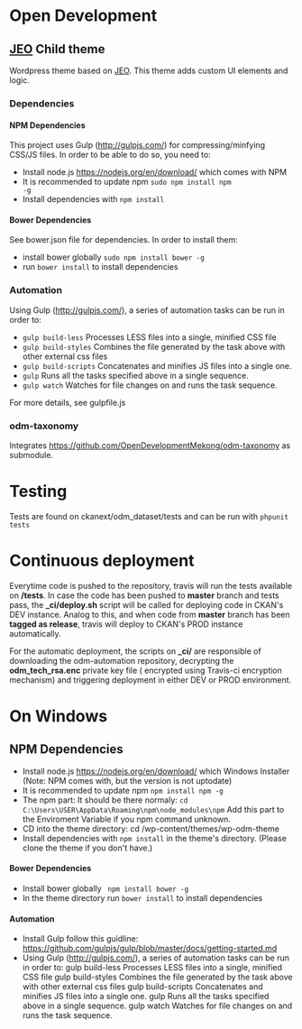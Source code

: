 # Open Development
## [JEO](http://github.com/oeco/jeo) Child theme

Wordpress theme based on [JEO](http://github.com/oeco/jeo). This theme adds custom UI elements and logic.

### Dependencies

#### NPM Dependencies

This project uses Gulp (http://gulpjs.com/) for compressing/minfying CSS/JS files. In order to be able to do so, you need to:

- Install node.js https://nodejs.org/en/download/ which comes with NPM
- It is recommended to update npm <code>sudo npm install npm -g</code>
- Install dependencies with <code>npm install</code>

#### Bower Dependencies

See bower.json file for dependencies. In order to install them:

- install bower globally <code>sudo npm install bower -g</code>
- run ```bower install``` to install dependencies

### Automation

Using Gulp (http://gulpjs.com/), a series of automation tasks can be run in order to:

- ```gulp build-less``` Processes LESS files into a single, minified CSS file
- ```gulp build-styles``` Combines the file generated by the task above with other external css files
- ```gulp build-scripts``` Concatenates and minifies JS files into a single one.
- ```gulp``` Runs all the tasks specified above in a single sequence.
- ```gulp watch``` Watches for file changes on and runs the task sequence.

For more details, see gulpfile.js

### odm-taxonomy

Integrates https://github.com/OpenDevelopmentMekong/odm-taxonomy as submodule.

# Testing

Tests are found on ckanext/odm_dataset/tests and can be run with ```phpunit tests```

# Continuous deployment

Everytime code is pushed to the repository, travis will run the tests available on **/tests**. In case the code has been pushed to **master** branch and tests pass, the **_ci/deploy.sh** script will be called for deploying code in CKAN's DEV instance. Analog to this, and when code from **master** branch has been **tagged as release**, travis will deploy to CKAN's PROD instance automatically.

For the automatic deployment, the scripts on **_ci/** are responsible of downloading the odm-automation repository, decrypting the **odm_tech_rsa.enc** private key file ( encrypted using Travis-ci encryption mechanism) and triggering deployment in either DEV or PROD environment.

# On Windows
## NPM Dependencies 
- Install node.js https://nodejs.org/en/download/ which Windows Installer (Note: NPM comes with, but the version is not uptodate)
- It is recommended to update npm <code>npm install npm -g</code>
- The npm part: It should be there normaly: 
<code>cd C:\Users\USER\AppData\Roaming\npm\node_modules\npm</code>
Add this part to the Enviroment Variable if you npm command unknown.
- CD into the theme directory: cd /wp-content/themes/wp-odm-theme
- Install dependencies with <code>npm install</code> in the theme's directory. (Please clone the theme if you don't have.)

#### Bower Dependencies
- Install bower globally <code> npm install bower -g</code>
- In the theme directory run ```bower install``` to install dependencies

#### Automation
- Install Gulp follow this guidline: https://github.com/gulpjs/gulp/blob/master/docs/getting-started.md
- Using Gulp (http://gulpjs.com/), a series of automation tasks can be run in order to:
    gulp build-less Processes LESS files into a single, minified CSS file
    gulp build-styles Combines the file generated by the task above with other external css files
    gulp build-scripts Concatenates and minifies JS files into a single one.
    gulp Runs all the tasks specified above in a single sequence.
    gulp watch Watches for file changes on and runs the task sequence.

